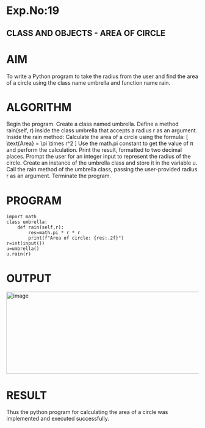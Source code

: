 # Exp.No:19
## CLASS AND OBJECTS - AREA OF CIRCLE
# AIM
To write a Python program to take the radius from the user and find the area of a circle using the class name umbrella and function name rain.

# ALGORITHM
Begin the program.
Create a class named umbrella.
Define a method rain(self, r) inside the class umbrella that accepts a radius r as an argument.
Inside the rain method:
Calculate the area of a circle using the formula:
[ \text{Area} = \pi \times r^2 ]
Use the math.pi constant to get the value of π and perform the calculation.
Print the result, formatted to two decimal places.
Prompt the user for an integer input to represent the radius of the circle.
Create an instance of the umbrella class and store it in the variable u.
Call the rain method of the umbrella class, passing the user-provided radius r as an argument.
Terminate the program.
# PROGRAM
```
import math
class umbrella:
    def rain(self,r):
        res=math.pi * r * r
        print(f"Area of circle: {res:.2f}")
r=int(input())
u=umbrella()
u.rain(r)
```

# OUTPUT
<img width="1011" height="215" alt="image" src="https://github.com/user-attachments/assets/30886f81-5be0-4da7-b6ed-b703b1e39afd" />


# RESULT
Thus the python program for calculating the area of a circle was implemented and executed successfully.
